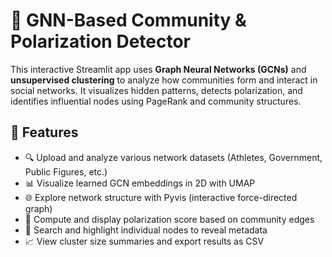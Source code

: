 # 🧠 GNN-Based Community & Polarization Detector

This interactive Streamlit app uses **Graph Neural Networks (GCNs)** and **unsupervised clustering** to analyze how communities form and interact in social networks. 
It visualizes hidden patterns, detects polarization, and identifies influential nodes using PageRank and community structures.

## 🚀 Features

- 🔍 Upload and analyze various network datasets (Athletes, Government, Public Figures, etc.)
- 📊 Visualize learned GCN embeddings in 2D with UMAP
- 🌐 Explore network structure with Pyvis (interactive force-directed graph)
- 🧮 Compute and display polarization score based on community edges
- 🔦 Search and highlight individual nodes to reveal metadata
- 📈 View cluster size summaries and export results as CSV
